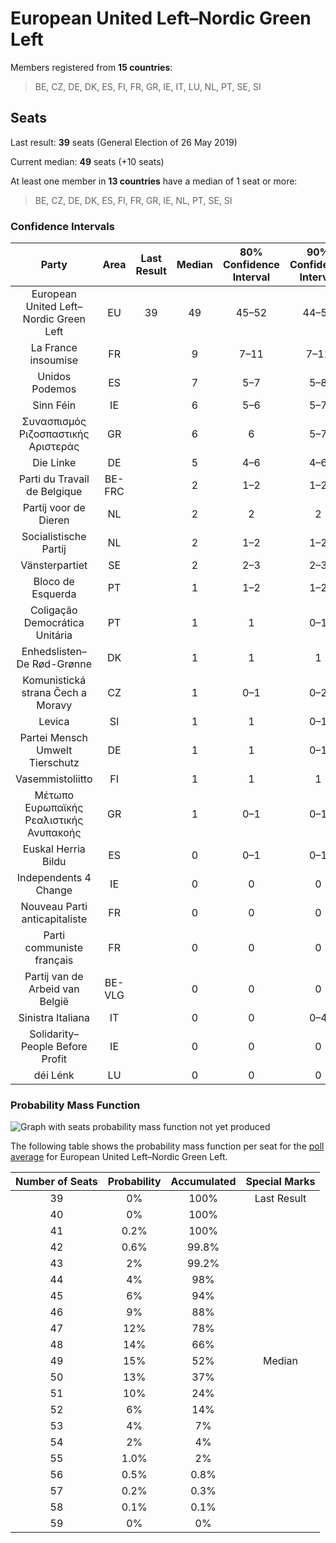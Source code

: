 # European United Left–Nordic Green Left

Members registered from **15 countries**:

> BE, CZ, DE, DK, ES, FI, FR, GR, IE, IT, LU, NL, PT, SE, SI

## Seats

Last result: **39** seats (General Election of 26 May 2019)

Current median: **49** seats (+10 seats)

At least one member in **13 countries** have a median of 1 seat or more:

> BE, CZ, DE, DK, ES, FI, FR, GR, IE, NL, PT, SE, SI

### Confidence Intervals

| Party | Area | Last Result | Median | 80% Confidence Interval | 90% Confidence Interval | 95% Confidence Interval | 99% Confidence Interval |
|:-----:|:----:|:-----------:|:------:|:-----------------------:|:-----------------------:|:-----------------------:|:-----------------------:|
| European United Left–Nordic Green Left | EU | 39 | 49 | 45–52 | 44–53 | 44–54 | 42–56 |
| La France insoumise | FR | | 9 | 7–11 | 7–11 | 6–11 | 6–12 |
| Unidos Podemos | ES | | 7 | 5–7 | 5–8 | 5–8 | 4–9 |
| Sinn Féin | IE | | 6 | 5–6 | 5–7 | 5–8 | 5–8 |
| Συνασπισμός Ριζοσπαστικής Αριστεράς | GR | | 6 | 6 | 5–7 | 5–7 | 5–7 |
| Die Linke | DE | | 5 | 4–6 | 4–6 | 4–6 | 3–7 |
| Parti du Travail de Belgique | BE-FRC | | 2 | 1–2 | 1–2 | 1–2 | 1–2 |
| Partij voor de Dieren | NL | | 2 | 2 | 2 | 2 | 1–2 |
| Socialistische Partij | NL | | 2 | 1–2 | 1–2 | 1–2 | 1–3 |
| Vänsterpartiet | SE | | 2 | 2–3 | 2–3 | 2–3 | 2–3 |
| Bloco de Esquerda | PT | | 1 | 1–2 | 1–2 | 1–2 | 1–2 |
| Coligação Democrática Unitária | PT | | 1 | 1 | 0–1 | 0–1 | 0–1 |
| Enhedslisten–De Rød-Grønne | DK | | 1 | 1 | 1 | 1 | 1–2 |
| Komunistická strana Čech a Moravy | CZ | | 1 | 0–1 | 0–2 | 0–2 | 0–2 |
| Levica | SI | | 1 | 1 | 0–1 | 0–1 | 0–1 |
| Partei Mensch Umwelt Tierschutz | DE | | 1 | 1 | 0–1 | 0–1 | 0–2 |
| Vasemmistoliitto | FI | | 1 | 1 | 1 | 1 | 1 |
| Μέτωπο Ευρωπαϊκής Ρεαλιστικής Ανυπακοής | GR | | 1 | 0–1 | 0–1 | 0–1 | 0–1 |
| Euskal Herria Bildu | ES | | 0 | 0–1 | 0–1 | 0–1 | 0–1 |
| Independents 4 Change | IE | | 0 | 0 | 0 | 0 | 0 |
| Nouveau Parti anticapitaliste | FR | | 0 | 0 | 0 | 0 | 0 |
| Parti communiste français | FR | | 0 | 0 | 0 | 0 | 0 |
| Partij van de Arbeid van België | BE-VLG | | 0 | 0 | 0 | 0 | 0 |
| Sinistra Italiana | IT | | 0 | 0 | 0–4 | 0–4 | 0–5 |
| Solidarity–People Before Profit | IE | | 0 | 0 | 0 | 0 | 0 |
| déi Lénk | LU | | 0 | 0 | 0 | 0 | 0 |

### Probability Mass Function

![Graph with seats probability mass function not yet produced](average-2021-11-30-seats-pmf-europeanunitedleft–nordicgreenleft.png "Seats Probability Mass Function")

The following table shows the probability mass function per seat for the [poll average](average-2021-11-30.html) for European United Left–Nordic Green Left.

| Number of Seats | Probability | Accumulated | Special Marks |
|:---------------:|:-----------:|:-----------:|:-------------:|
| 39 | 0% | 100% | Last Result |
| 40 | 0% | 100% |  |
| 41 | 0.2% | 100% |  |
| 42 | 0.6% | 99.8% |  |
| 43 | 2% | 99.2% |  |
| 44 | 4% | 98% |  |
| 45 | 6% | 94% |  |
| 46 | 9% | 88% |  |
| 47 | 12% | 78% |  |
| 48 | 14% | 66% |  |
| 49 | 15% | 52% | Median |
| 50 | 13% | 37% |  |
| 51 | 10% | 24% |  |
| 52 | 6% | 14% |  |
| 53 | 4% | 7% |  |
| 54 | 2% | 4% |  |
| 55 | 1.0% | 2% |  |
| 56 | 0.5% | 0.8% |  |
| 57 | 0.2% | 0.3% |  |
| 58 | 0.1% | 0.1% |  |
| 59 | 0% | 0% |  |


